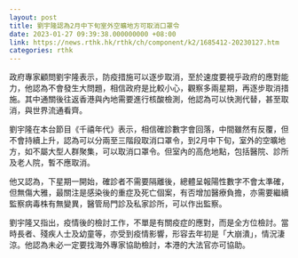 ```yaml
---
layout: post
title: 劉宇隆認為2月中下旬室外空曠地方可取消口罩令
date: 2023-01-27 09:39:38.000000000 +08:00
link: https://news.rthk.hk/rthk/ch/component/k2/1685412-20230127.htm
categories: rthk
---
```


政府專家顧問劉宇隆表示，防疫措施可以逐步取消，至於速度要視乎政府的應對能力，他認為不會發生大問題，相信政府是比較小心，觀察多兩星期，再逐步取消措施。其中通關後往返香港與內地需要進行核酸檢測，他認為可以快測代替，甚至取消，與世界流通看齊。

劉宇隆在本台節目《千禧年代》表示，相信確診數字會回落，中間雖然有反覆，但不會持續上升，認為可以分兩至三階段取消口罩令，到2月中下旬，室外的空曠地方，如不屬大型人群聚集，可以取消口罩令。但室內的高危地點，包括醫院、診所及老人院，暫不應取消。

他又認為，下星期一開始，確診者不需要隔離後，總體呈報陽性數字不會太準確，但無傷大雅，最關注是感染後的重症及死亡個案，有否增加醫療負擔，亦需要繼續監察病毒株有無變異，醫管局門診及私家診所，可以作出監察。

劉宇隆又指出，疫情後的檢討工作，不單是有關疫症的應對，而是全方位檢討。當時長者、殘疾人士及幼童等，亦受到疫情影響，形容去年初是「大崩潰」，情況淒涼。他認為未必一定要找海外專家協助檢討，本港的大法官亦可協助。
